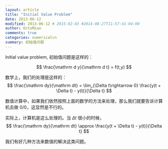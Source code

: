 ```yaml
---
layout: article
title: "Initial Value Problem"
date: 2013-06-12
modified: 2013-06-12 # 2015-02-03 #2014-08-27T11:57:41-04:00
author: OctoMiao
comments: true
categories: numericalcn
summary: 初始值问题
---
```


Initial value problem, 初始值问题是这样的：

$$ \frac{\mathrm d y}{\mathrm d t} = f(t,y) $$


数学上，我们的处理是这样的：
$$ \frac{\mathrm dy}{\mathrm dt} = \lim_{\Delta t\rightarrow 0} \frac{y(t + \Delta t) - y(t)}{\Delta t} $$


数值计算中，如果我们依然按照上面的数学的方法来处理，那么我们就要告诉计算机去做 0/0，这显然是不行的。

实际上，计算机是这么处理的。当 $\Delta t$ 很小的时候，
$$ \frac{\mathrm dy}{\mathrm dt} \approx \frac{y(t + \Delta t) - y(t)}{\Delta t} $$


我们有好几种方法来数值的解决这类问题。
